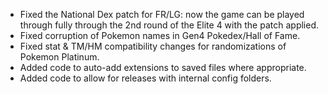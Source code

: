  - Fixed the National Dex patch for FR/LG: now the game can be played through fully through the 2nd round of the Elite 4 with the patch applied.
 - Fixed corruption of Pokemon names in Gen4 Pokedex/Hall of Fame.
 - Fixed stat & TM/HM compatibility changes for randomizations of Pokemon Platinum.
 - Added code to auto-add extensions to saved files where appropriate.
 - Added code to allow for releases with internal config folders.